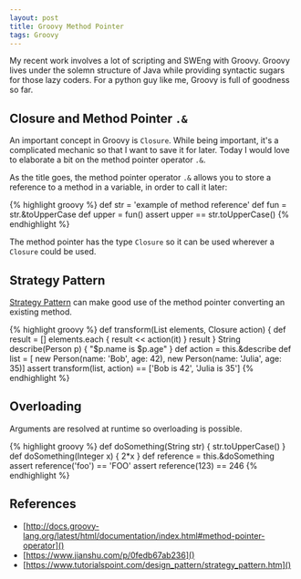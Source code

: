 ```yaml
---
layout: post
title: Groovy Method Pointer
tags: Groovy
---
```


My recent work involves a lot of scripting and SWEng with Groovy. Groovy lives under the solemn structure of Java while providing syntactic sugars for those lazy coders. For a python guy like me, Groovy is full of goodness so far.

## Closure and Method Pointer `.&` 

An important concept in Groovy is `Closure`. While being important, it's a complicated mechanic so that I want to save it for later. Today I would love to elaborate a bit on the method pointer operator `.&`.

As the title goes, the method pointer operator `.&` allows you to store a reference to a method in a variable, in order to call it later:

{% highlight groovy %}
def str = 'example of method reference'
def fun = str.&toUpperCase
def upper = fun()
assert upper == str.toUpperCase()
{% endhighlight %}

The method pointer has the type `Closure` so it can be used wherever a `Closure` could be used. 


## Strategy Pattern

[Strategy Pattern](https://www.tutorialspoint.com/design_pattern/strategy_pattern.htm) can make good use of the method pointer converting an existing method.

{% highlight groovy %}
def transform(List elements, Closure action) {
    def result = []
    elements.each {
        result << action(it)
    }
    result
}
String describe(Person p) {
    "$p.name is $p.age"
}
def action = this.&describe
def list = [
    new Person(name: 'Bob',   age: 42),
    new Person(name: 'Julia', age: 35)]
assert transform(list, action) == ['Bob is 42', 'Julia is 35']
{% endhighlight %}


## Overloading

Arguments are resolved at runtime so overloading is possible.

{% highlight groovy %}
def doSomething(String str) { str.toUpperCase() }
def doSomething(Integer x) { 2*x }
def reference = this.&doSomething
assert reference('foo') == 'FOO'
assert reference(123)   == 246
{% endhighlight %}


## References

- [http://docs.groovy-lang.org/latest/html/documentation/index.html#method-pointer-operator]()
- [https://www.jianshu.com/p/0fedb67ab236]()
- [https://www.tutorialspoint.com/design_pattern/strategy_pattern.htm]()